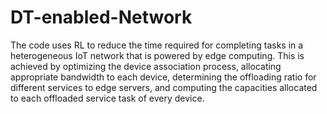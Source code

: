 # DT-enabled-Network

The code uses RL to reduce the time required for completing tasks in a heterogeneous IoT network that is powered by edge computing. This is achieved by optimizing the device association process, allocating appropriate bandwidth to each device, determining the offloading ratio for different services to edge servers, and computing the capacities allocated to each offloaded service task of every device.

